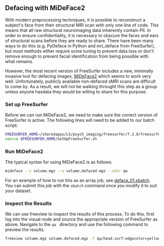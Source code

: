 ## Defacing with MiDeFace2 
With modern preprocessing techniques, it is possible to reconstruct a subject's face from their structural MRI scan with only one line of code. This means that all raw structural neuroimaging data inherently contain PII. In order to ensure confidentiality, it is necessary to obscure the faces and ears of structural scans before they are ready to share. There have been many ways to do this (e.g. PyDeface in Python and mri_deface from FreeSurfer), but most methods either require some tuning to prevent data loss or don't remove enough to prevent facial identification from being possible with what remains. 

However, the most recent version of FreeSurfer includes a new, minimally invasive tool for defacing images, [MiDeFace2](https://surfer.nmr.mgh.harvard.edu/fswiki/MiDeFace2) which seems to work very well. Unfortunately, publicly available non-defaced sMRI scans are difficult to come by. As a result, we will not be walking throught this step as a group unless anyone hasdata they would be willing to share for this purpose.

### Set up FreeSurfer
Before we can run MiDeFace2, we need to make sure the correct version of FreeSurfer is active. The following lines will need to be added to our batch script:

```bash
FREESURFER_HOME=/sharedapps/LS/psych_imaging/freesurfer/7.2.0/freesurfer
source $FREESURFER_HOME/SetUpFreeSurfer.sh
```

### Run MiDeFace2
The typical syntax for using MiDeFace2 is as follows:

```bash
mideface --i volume.mgz --o volume.defaced.mgz --odir qa
```


For an example of how to run this as an array job, see [deface_01.sbatch](./deface_01.sbatch). You can submit this job with the `sbatch` command once you modify it to suit your dataset.

### Inspect the Results
We can use freeview to inspect the results of this process. To do this, first log into the visual node and source the appropriate version of FreeSurfer as above. Navigate to the `qa ` directory and use the following command to preview the results.

```bash
freeview volume.mgz volume.defaced.mgz -f qa/head.surf:edgecolor=yellow -f qa/head.defaced.surf:edgecolor=red:visible=0
```
